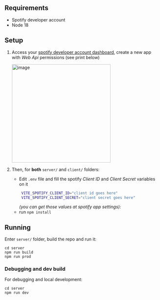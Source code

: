 ## Requirements
 - Spotify developer account
 - Node 18

## Setup
1. Access your [spotify developer account dashboard](https://developer.spotify.com/dashboard), create a new app with _Web Api_ permissions (see print below)
  
   <img width="322" alt="image" src="https://github.com/user-attachments/assets/f91d7913-14fc-40e7-8204-6d8650820c29">

2. Then, for **both** `server/` and `client/` folders:
   - Edit `.env` file and fill the spotify _Client ID_ and _Client Secret_ variables on it
     ```bash
      VITE_SPOTIFY_CLIENT_ID="client id goes here"
      VITE_SPOTIFY_CLIENT_SECRET="client secret goes here"
     ```
     _(you can get those values at spotify app settings):_
   - run `npm install`

## Running
Enter `server/` folder, build the repo and run it:
```
cd server
npm run build
npm run prod
```


### Debugging and dev build
For debugging and local development:
```
cd server
npm run dev
```
